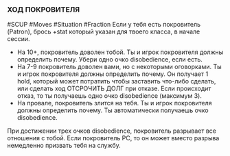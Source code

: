 ### **ХОД ПОКРОВИТЕЛЯ**

#SCUP #Moves #Situation #Fraction 
Если у тебя есть покровитель (Patron), брось +stat который указан для твоего класса, в начале сессии.

- На 10+, покровитель доволен тобой. Ты и игрок покровителя должны определить почему. Убери одно очко disobedience, если есть.
- На 7-9 покровитель доволен вами, но с некоторыми оговорками. Ты и игрок покровителя должны определить почему. Он получает 1 hold, который может потратить чтобы заставить что-либо сделать, или сделать ход ОТСРОЧИТЬ ДОЛГ при отказе. Если происходит отказ, то ты получаешь одно очко disobedience (максимум 3).
- На провале, покровитель злится на тебя. Ты и игрок покровителя должны определить почему. Ты автоматически получаешь очко disobedience.

При достижении трех очков disobedience, покровитель разрывает все отношения с тобой. Если покровитель PC, то он может вместо разрыва немедленно призвать тебя на службу.